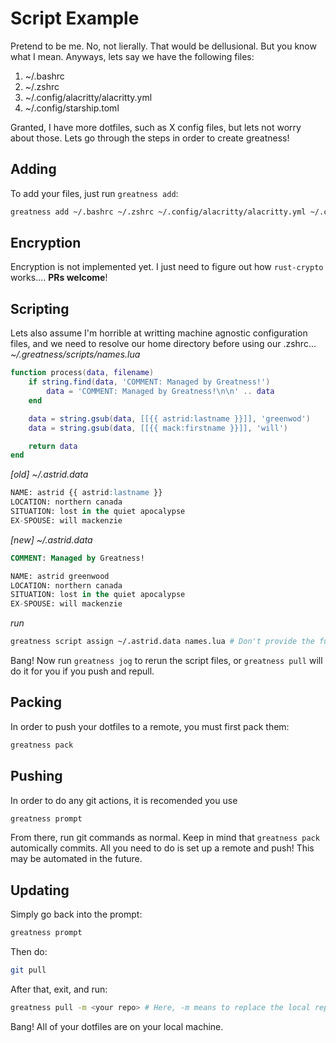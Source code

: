 # Script Example
Pretend to be me. No, not lierally. That would be dellusional. But you know what I mean. Anyways, lets say we have the following files:
1. ~/.bashrc
2. ~/.zshrc
3. ~/.config/alacritty/alacritty.yml
4. ~/.config/starship.toml

Granted, I have more dotfiles, such as X config files, but lets not worry about those. Lets go through the steps in order to create greatness!

## Adding
To add your files, just run `greatness add`:
```bash
greatness add ~/.bashrc ~/.zshrc ~/.config/alacritty/alacritty.yml ~/.config/starship.toml
```

## Encryption
Encryption is not implemented yet. I just need to figure out how `rust-crypto` works.... **PRs welcome**!

## Scripting
Lets also assume I'm horrible at writting machine agnostic configuration files, and we need to resolve our home directory before using our .zshrc...  
*~/.greatness/scripts/names.lua*
```lua
function process(data, filename)
    if string.find(data, 'COMMENT: Managed by Greatness!')
        data = 'COMMENT: Managed by Greatness!\n\n' .. data
    end

    data = string.gsub(data, [[{{ astrid:lastname }}]], 'greenwod')
    data = string.gsub(data, [[{{ mack:firstname }}]], 'will')

    return data
end
```
*[old] ~/.astrid.data*
```sql
NAME: astrid {{ astrid:lastname }}
LOCATION: northern canada
SITUATION: lost in the quiet apocalypse
EX-SPOUSE: will mackenzie
```
*[new] ~/.astrid.data*
```sql
COMMENT: Managed by Greatness!

NAME: astrid greenwood
LOCATION: northern canada
SITUATION: lost in the quiet apocalypse
EX-SPOUSE: will mackenzie
```

*run*
```bash
greatness script assign ~/.astrid.data names.lua # Don't provide the full name to the script file
```

Bang! Now run `greatness jog` to rerun the script files, or `greatness pull` will do it for you if you push and repull.

## Packing
In order to push your dotfiles to a remote, you must first pack them:
```bash
greatness pack
```

## Pushing
In order to do any git actions, it is recomended you use
```bash
greatness prompt
```

From there, run git commands as normal. Keep in mind that `greatness pack` automically commits. All you need to do is set up a remote and push! This may be automated in the future.

## Updating
Simply go back into the prompt:
```bash
greatness prompt
```

Then do:
```bash
git pull
```

After that, exit, and run:
```bash
greatness pull -m <your repo> # Here, -m means to replace the local repo with the stuff found in the remote.
```

Bang! All of your dotfiles are on your local machine.

